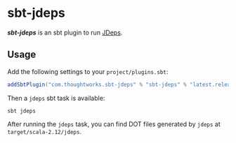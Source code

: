 # sbt-jdeps

***sbt-jdeps*** is an sbt plugin to run [JDeps](https://docs.oracle.com/javase/8/docs/technotes/tools/unix/jdeps.html).

## Usage

Add the following settings to your `project/plugins.sbt`:

``` sbt
addSbtPlugin("com.thoughtworks.sbt-jdeps" % "sbt-jdeps" % "latest.release")
```

Then a `jdeps` sbt task is available:

```
sbt jdeps
```

After running the `jdeps` task, you can find DOT files generated by `jdeps` at `target/scala-2.12/jdeps`.

